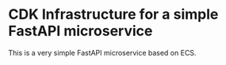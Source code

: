 # CDK Infrastructure for a simple FastAPI microservice

This is a very simple FastAPI microservice based on ECS.
